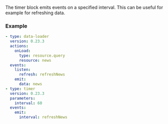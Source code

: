 The timer block emits events on a specified interval. This can be useful for example for refreshing
data.

### Example

```yaml
- type: data-loader
  version: 0.23.3
  actions:
    onLoad:
      type: resource.query
      resource: news
  events:
    listen:
      refresh: refreshNews
    emit:
      data: news
- type: timer
  version: 0.23.3
  parameters:
    interval: 60
  events:
    emit:
      interval: refreshNews
```
